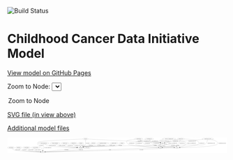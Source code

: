 <link rel='stylesheet' href="assets/style.css">
<link rel='stylesheet' href="https://unpkg.com/leaflet@1.5.1/dist/leaflet.css" integrity="sha512-xwE/Az9zrjBIphAcBb3F6JVqxf46+CDLwfLMHloNu6KEQCAWi6HcDUbeOfBIptF7tcCzusKFjFw2yuvEpDL9wQ==" crossorigin="">
<script type="text/javascript" src="https://code.jquery.com/jquery-3.2.1.min.js"></script>
<script type="text/javascript"  src="https://unpkg.com/leaflet@1.5.1/dist/leaflet.js"></script>
<script type="text/javascript" src="assets/actions.js"></script>

![Build Status](https://github.com/CBIIT/ccdi-model/actions/workflows/model-test-and-deploy.yml/badge.svg)

# Childhood Cancer Data Initiative Model

[View model on GitHub Pages](https://cbiit.github.io/ccdi-model/)



Zoom to Node: <select id="node_select">
  <option value="">Zoom to Node</option>
</select>
<div id="model"></div>

<p>
<a href="./model-desc/ccdi-model.svg">SVG file (in view above)</a>
<p>
<a href="./model-desc">Additional model files</a>
<div id='graph' style='display:off;'>
<svg width="4382pt" height="305pt"
 viewBox="0.00 0.00 4382.19 305.00" xmlns="http://www.w3.org/2000/svg" xmlns:xlink="http://www.w3.org/1999/xlink">
<g id="graph0" class="graph" transform="scale(1 1) rotate(0) translate(4 301)">
<title>Perl</title>
<polygon fill="#ffffff" stroke="transparent" points="-4,4 -4,-301 4378.1938,-301 4378.1938,4 -4,4"/>
<!-- study_admin -->
<g id="node1" class="node">
<title>study_admin</title>
<ellipse fill="none" stroke="#000000" cx="70.1938" cy="-105" rx="70.3881" ry="18"/>
<text text-anchor="middle" x="70.1938" y="-101.3" font-family="Times,serif" font-size="14.00" fill="#000000">study_admin</text>
</g>
<!-- study -->
<g id="node25" class="node">
<title>study</title>
<ellipse fill="none" stroke="#000000" cx="705.1938" cy="-18" rx="36.2938" ry="18"/>
<text text-anchor="middle" x="705.1938" y="-14.3" font-family="Times,serif" font-size="14.00" fill="#000000">study</text>
</g>
<!-- study_admin&#45;&gt;study -->
<g id="edge37" class="edge">
<title>study_admin&#45;&gt;study</title>
<path fill="none" stroke="#000000" d="M89.2932,-87.4833C103.3588,-75.7378 123.5552,-61.156 144.1938,-54 192.1775,-37.3626 533.0085,-23.9807 658.7483,-19.5593"/>
<polygon fill="#000000" stroke="#000000" points="658.9597,-23.0542 668.8316,-19.2078 658.7157,-16.0584 658.9597,-23.0542"/>
<text text-anchor="middle" x="200.6938" y="-57.8" font-family="Times,serif" font-size="14.00" fill="#000000">of_study_admin</text>
</g>
<!-- publication -->
<g id="node2" class="node">
<title>publication</title>
<ellipse fill="none" stroke="#000000" cx="221.1938" cy="-105" rx="63.0888" ry="18"/>
<text text-anchor="middle" x="221.1938" y="-101.3" font-family="Times,serif" font-size="14.00" fill="#000000">publication</text>
</g>
<!-- publication&#45;&gt;study -->
<g id="edge22" class="edge">
<title>publication&#45;&gt;study</title>
<path fill="none" stroke="#000000" d="M237.6294,-87.6117C249.8235,-75.9268 267.5118,-61.3645 286.1938,-54 352.891,-27.7077 563.8393,-20.569 658.4654,-18.6701"/>
<polygon fill="#000000" stroke="#000000" points="658.6713,-22.1669 668.6031,-18.4779 658.5385,-15.1681 658.6713,-22.1669"/>
<text text-anchor="middle" x="337.1938" y="-57.8" font-family="Times,serif" font-size="14.00" fill="#000000">of_publication</text>
</g>
<!-- study_funding -->
<g id="node3" class="node">
<title>study_funding</title>
<ellipse fill="none" stroke="#000000" cx="379.1938" cy="-105" rx="77.1866" ry="18"/>
<text text-anchor="middle" x="379.1938" y="-101.3" font-family="Times,serif" font-size="14.00" fill="#000000">study_funding</text>
</g>
<!-- study_funding&#45;&gt;study -->
<g id="edge5" class="edge">
<title>study_funding&#45;&gt;study</title>
<path fill="none" stroke="#000000" d="M383.3135,-87.0025C386.884,-75.6682 393.2561,-61.7596 404.1938,-54 424.5284,-39.5739 579.6779,-26.7798 658.9199,-21.1058"/>
<polygon fill="#000000" stroke="#000000" points="659.387,-24.5816 669.1152,-20.3851 658.8933,-17.5991 659.387,-24.5816"/>
<text text-anchor="middle" x="466.1938" y="-57.8" font-family="Times,serif" font-size="14.00" fill="#000000">of_study_funding</text>
</g>
<!-- study_personnel -->
<g id="node4" class="node">
<title>study_personnel</title>
<ellipse fill="none" stroke="#000000" cx="561.1938" cy="-105" rx="87.1846" ry="18"/>
<text text-anchor="middle" x="561.1938" y="-101.3" font-family="Times,serif" font-size="14.00" fill="#000000">study_personnel</text>
</g>
<!-- study_personnel&#45;&gt;study -->
<g id="edge15" class="edge">
<title>study_personnel&#45;&gt;study</title>
<path fill="none" stroke="#000000" d="M542.5867,-87.3924C533.891,-77.0323 527.0592,-64.0376 535.1938,-54 550.5248,-35.0825 614.1163,-25.7083 659.0092,-21.364"/>
<polygon fill="#000000" stroke="#000000" points="659.4885,-24.8349 669.128,-20.4382 658.8506,-17.864 659.4885,-24.8349"/>
<text text-anchor="middle" x="604.6938" y="-57.8" font-family="Times,serif" font-size="14.00" fill="#000000">of_study_personnel</text>
</g>
<!-- molecular_test -->
<g id="node5" class="node">
<title>molecular_test</title>
<ellipse fill="none" stroke="#000000" cx="1147.1938" cy="-192" rx="79.8859" ry="18"/>
<text text-anchor="middle" x="1147.1938" y="-188.3" font-family="Times,serif" font-size="14.00" fill="#000000">molecular_test</text>
</g>
<!-- participant -->
<g id="node12" class="node">
<title>participant</title>
<ellipse fill="none" stroke="#000000" cx="1455.1938" cy="-105" rx="62.2891" ry="18"/>
<text text-anchor="middle" x="1455.1938" y="-101.3" font-family="Times,serif" font-size="14.00" fill="#000000">participant</text>
</g>
<!-- molecular_test&#45;&gt;participant -->
<g id="edge28" class="edge">
<title>molecular_test&#45;&gt;participant</title>
<path fill="none" stroke="#000000" d="M1157.92,-173.8881C1165.6715,-162.5055 1177.2159,-148.5861 1191.1938,-141 1223.4355,-123.5017 1317.064,-113.8671 1383.6373,-109.069"/>
<polygon fill="#000000" stroke="#000000" points="1383.9325,-112.557 1393.664,-108.3679 1383.4441,-105.574 1383.9325,-112.557"/>
<text text-anchor="middle" x="1255.1938" y="-144.8" font-family="Times,serif" font-size="14.00" fill="#000000">of_molecular_test</text>
</g>
<!-- methylation_array_file -->
<g id="node6" class="node">
<title>methylation_array_file</title>
<ellipse fill="none" stroke="#000000" cx="3994.1938" cy="-279" rx="115.8798" ry="18"/>
<text text-anchor="middle" x="3994.1938" y="-275.3" font-family="Times,serif" font-size="14.00" fill="#000000">methylation_array_file</text>
</g>
<!-- sample -->
<g id="node9" class="node">
<title>sample</title>
<ellipse fill="none" stroke="#000000" cx="3092.1938" cy="-192" rx="44.393" ry="18"/>
<text text-anchor="middle" x="3092.1938" y="-188.3" font-family="Times,serif" font-size="14.00" fill="#000000">sample</text>
</g>
<!-- methylation_array_file&#45;&gt;sample -->
<g id="edge17" class="edge">
<title>methylation_array_file&#45;&gt;sample</title>
<path fill="none" stroke="#000000" d="M3895.1219,-269.6653C3779.8692,-258.9472 3583.832,-241.1531 3415.1938,-228 3297.502,-218.8205 3266.2422,-231.6417 3150.1938,-210 3145.3937,-209.1048 3140.4322,-207.9445 3135.5247,-206.6441"/>
<polygon fill="#000000" stroke="#000000" points="3136.1725,-203.1896 3125.5964,-203.8186 3134.2564,-209.9222 3136.1725,-203.1896"/>
<text text-anchor="middle" x="3681.6938" y="-231.8" font-family="Times,serif" font-size="14.00" fill="#000000">of_methylation_array_file</text>
</g>
<!-- cell_line -->
<g id="node21" class="node">
<title>cell_line</title>
<ellipse fill="none" stroke="#000000" cx="3381.1938" cy="-105" rx="49.2915" ry="18"/>
<text text-anchor="middle" x="3381.1938" y="-101.3" font-family="Times,serif" font-size="14.00" fill="#000000">cell_line</text>
</g>
<!-- methylation_array_file&#45;&gt;cell_line -->
<g id="edge18" class="edge">
<title>methylation_array_file&#45;&gt;cell_line</title>
<path fill="none" stroke="#000000" d="M4067.4929,-264.9784C4135.9902,-248.7805 4222.0339,-218.5142 4181.1938,-174 4131.3829,-119.708 3618.2413,-108.0302 3441.0089,-105.6094"/>
<polygon fill="#000000" stroke="#000000" points="3440.8687,-102.1073 3430.8235,-105.4755 3440.7766,-109.1067 3440.8687,-102.1073"/>
<text text-anchor="middle" x="4282.6938" y="-188.3" font-family="Times,serif" font-size="14.00" fill="#000000">of_methylation_array_file</text>
</g>
<!-- pdx -->
<g id="node23" class="node">
<title>pdx</title>
<ellipse fill="none" stroke="#000000" cx="3049.1938" cy="-105" rx="27.8951" ry="18"/>
<text text-anchor="middle" x="3049.1938" y="-101.3" font-family="Times,serif" font-size="14.00" fill="#000000">pdx</text>
</g>
<!-- methylation_array_file&#45;&gt;pdx -->
<g id="edge19" class="edge">
<title>methylation_array_file&#45;&gt;pdx</title>
<path fill="none" stroke="#000000" d="M3990.5102,-260.7328C3984.4901,-236.2037 3969.985,-193.458 3939.1938,-174 3895.6722,-146.4972 3527.4539,-160.7886 3476.1938,-156 3431.0093,-151.779 3420.1996,-146.8249 3375.1938,-141 3271.3139,-127.5552 3148.395,-114.844 3087.4373,-108.7543"/>
<polygon fill="#000000" stroke="#000000" points="3087.4424,-105.2376 3077.145,-107.7303 3086.7493,-112.2033 3087.4424,-105.2376"/>
<text text-anchor="middle" x="4061.6938" y="-188.3" font-family="Times,serif" font-size="14.00" fill="#000000">of_methylation_array_file</text>
</g>
<!-- radiology_file -->
<g id="node7" class="node">
<title>radiology_file</title>
<ellipse fill="none" stroke="#000000" cx="1318.1938" cy="-192" rx="73.387" ry="18"/>
<text text-anchor="middle" x="1318.1938" y="-188.3" font-family="Times,serif" font-size="14.00" fill="#000000">radiology_file</text>
</g>
<!-- radiology_file&#45;&gt;participant -->
<g id="edge1" class="edge">
<title>radiology_file&#45;&gt;participant</title>
<path fill="none" stroke="#000000" d="M1318.8846,-173.7775C1320.2395,-162.9311 1323.6961,-149.6418 1332.1938,-141 1341.2198,-131.8208 1367.2175,-123.5844 1392.9995,-117.314"/>
<polygon fill="#000000" stroke="#000000" points="1393.8968,-120.6986 1402.8344,-115.0092 1392.2995,-113.8833 1393.8968,-120.6986"/>
<text text-anchor="middle" x="1391.1938" y="-144.8" font-family="Times,serif" font-size="14.00" fill="#000000">of_radiology_file</text>
</g>
<!-- cytogenomic_file -->
<g id="node8" class="node">
<title>cytogenomic_file</title>
<ellipse fill="none" stroke="#000000" cx="2824.1938" cy="-279" rx="89.8845" ry="18"/>
<text text-anchor="middle" x="2824.1938" y="-275.3" font-family="Times,serif" font-size="14.00" fill="#000000">cytogenomic_file</text>
</g>
<!-- cytogenomic_file&#45;&gt;sample -->
<g id="edge31" class="edge">
<title>cytogenomic_file&#45;&gt;sample</title>
<path fill="none" stroke="#000000" d="M2836.1948,-260.7577C2844.7776,-249.32 2857.3998,-235.3882 2872.1938,-228 2937.0042,-195.6331 2963.2792,-224.803 3034.1938,-210 3038.9123,-209.015 3043.7953,-207.8078 3048.6336,-206.4891"/>
<polygon fill="#000000" stroke="#000000" points="3049.7971,-209.7962 3058.4349,-203.6612 3047.8565,-203.0706 3049.7971,-209.7962"/>
<text text-anchor="middle" x="2943.6938" y="-231.8" font-family="Times,serif" font-size="14.00" fill="#000000">of_cytogenomic_file</text>
</g>
<!-- cytogenomic_file&#45;&gt;cell_line -->
<g id="edge29" class="edge">
<title>cytogenomic_file&#45;&gt;cell_line</title>
<path fill="none" stroke="#000000" d="M2831.2768,-260.7641C2841.648,-236.6789 2863.3705,-194.88 2896.1938,-174 2965.7816,-129.7329 3208.2988,-112.9362 3321.7828,-107.3942"/>
<polygon fill="#000000" stroke="#000000" points="3322.2022,-110.8784 3332.0248,-106.9076 3321.8699,-103.8863 3322.2022,-110.8784"/>
<text text-anchor="middle" x="2967.6938" y="-188.3" font-family="Times,serif" font-size="14.00" fill="#000000">of_cytogenomic_file</text>
</g>
<!-- cytogenomic_file&#45;&gt;pdx -->
<g id="edge30" class="edge">
<title>cytogenomic_file&#45;&gt;pdx</title>
<path fill="none" stroke="#000000" d="M2763.3062,-265.6423C2735.9247,-259.3136 2703.2892,-251.3239 2674.1938,-243 2653.9251,-237.2013 2649.4711,-233.7684 2629.1938,-228 2595.8062,-218.5021 2574.7256,-237.2272 2553.1938,-210 2543.269,-197.4501 2542.6884,-186.068 2553.1938,-174 2583.2977,-139.4183 2900.5663,-114.9777 3011.3092,-107.446"/>
<polygon fill="#000000" stroke="#000000" points="3011.6222,-110.9329 3021.365,-106.7701 3011.1527,-103.9487 3011.6222,-110.9329"/>
<text text-anchor="middle" x="2624.6938" y="-188.3" font-family="Times,serif" font-size="14.00" fill="#000000">of_cytogenomic_file</text>
</g>
<!-- sample&#45;&gt;participant -->
<g id="edge34" class="edge">
<title>sample&#45;&gt;participant</title>
<path fill="none" stroke="#000000" d="M3058.8157,-180.0456C3050.8439,-177.6374 3042.295,-175.414 3034.1938,-174 2710.7559,-117.5459 2624.3314,-152.1705 2296.1938,-141 2125.135,-135.1768 1695.7751,-146.1771 1526.1938,-123 1520.6816,-122.2466 1514.9798,-121.2251 1509.3143,-120.0489"/>
<polygon fill="#000000" stroke="#000000" points="1509.7267,-116.5549 1499.2041,-117.7896 1508.2,-123.3864 1509.7267,-116.5549"/>
<text text-anchor="middle" x="2946.6938" y="-144.8" font-family="Times,serif" font-size="14.00" fill="#000000">of_sample</text>
</g>
<!-- sample&#45;&gt;cell_line -->
<g id="edge36" class="edge">
<title>sample&#45;&gt;cell_line</title>
<path fill="none" stroke="#000000" d="M3125.9322,-180.2386C3133.8137,-177.8527 3142.2328,-175.5906 3150.1938,-174 3192.217,-165.604 3304.7041,-176.7597 3342.1938,-156 3352.3913,-150.3532 3360.7656,-140.8091 3367.1045,-131.4942"/>
<polygon fill="#000000" stroke="#000000" points="3370.2251,-133.1046 3372.5514,-122.7683 3364.287,-129.3979 3370.2251,-133.1046"/>
<text text-anchor="middle" x="3395.6938" y="-144.8" font-family="Times,serif" font-size="14.00" fill="#000000">of_sample</text>
</g>
<!-- sample&#45;&gt;pdx -->
<g id="edge35" class="edge">
<title>sample&#45;&gt;pdx</title>
<path fill="none" stroke="#000000" d="M3083.2841,-173.9735C3077.2081,-161.6801 3069.0606,-145.1956 3062.2543,-131.4249"/>
<polygon fill="#000000" stroke="#000000" points="3065.3672,-129.8237 3057.7986,-122.4097 3059.0918,-132.9253 3065.3672,-129.8237"/>
<text text-anchor="middle" x="3109.6938" y="-144.8" font-family="Times,serif" font-size="14.00" fill="#000000">of_sample</text>
</g>
<!-- single_cell_sequencing_file -->
<g id="node10" class="node">
<title>single_cell_sequencing_file</title>
<ellipse fill="none" stroke="#000000" cx="3224.1938" cy="-279" rx="137.5759" ry="18"/>
<text text-anchor="middle" x="3224.1938" y="-275.3" font-family="Times,serif" font-size="14.00" fill="#000000">single_cell_sequencing_file</text>
</g>
<!-- single_cell_sequencing_file&#45;&gt;sample -->
<g id="edge13" class="edge">
<title>single_cell_sequencing_file&#45;&gt;sample</title>
<path fill="none" stroke="#000000" d="M3103.9696,-270.1848C3068.1719,-264.9022 3035.452,-256.4656 3024.1938,-243 3012.3453,-228.8284 3028.342,-216.3222 3047.7859,-207.2409"/>
<polygon fill="#000000" stroke="#000000" points="3049.3873,-210.3621 3057.1864,-203.191 3046.6176,-203.9333 3049.3873,-210.3621"/>
<text text-anchor="middle" x="3132.6938" y="-231.8" font-family="Times,serif" font-size="14.00" fill="#000000">of_single_cell_sequencing_file</text>
</g>
<!-- single_cell_sequencing_file&#45;&gt;cell_line -->
<g id="edge11" class="edge">
<title>single_cell_sequencing_file&#45;&gt;cell_line</title>
<path fill="none" stroke="#000000" d="M3316.9394,-265.5908C3408.3999,-251.4066 3536.6012,-228.5569 3551.1938,-210 3588.391,-162.6976 3497.1196,-131.2887 3434.4047,-115.9535"/>
<polygon fill="#000000" stroke="#000000" points="3435.1464,-112.5324 3424.6086,-113.6304 3433.531,-119.3435 3435.1464,-112.5324"/>
<text text-anchor="middle" x="3667.6938" y="-188.3" font-family="Times,serif" font-size="14.00" fill="#000000">of_single_cell_sequencing_file</text>
</g>
<!-- single_cell_sequencing_file&#45;&gt;pdx -->
<g id="edge12" class="edge">
<title>single_cell_sequencing_file&#45;&gt;pdx</title>
<path fill="none" stroke="#000000" d="M3237.9525,-260.7542C3243.9554,-250.4223 3248.2054,-237.6723 3241.1938,-228 3226.0979,-207.1758 3205.8143,-226.6303 3186.1938,-210 3159.8073,-187.6349 3176.286,-163.7077 3150.1938,-141 3132.415,-125.5274 3107.5175,-116.5538 3086.8913,-111.4354"/>
<polygon fill="#000000" stroke="#000000" points="3087.3843,-107.9583 3076.8577,-109.1585 3085.8351,-114.7848 3087.3843,-107.9583"/>
<text text-anchor="middle" x="3294.6938" y="-188.3" font-family="Times,serif" font-size="14.00" fill="#000000">of_single_cell_sequencing_file</text>
</g>
<!-- diagnosis -->
<g id="node11" class="node">
<title>diagnosis</title>
<ellipse fill="none" stroke="#000000" cx="1464.1938" cy="-192" rx="54.6905" ry="18"/>
<text text-anchor="middle" x="1464.1938" y="-188.3" font-family="Times,serif" font-size="14.00" fill="#000000">diagnosis</text>
</g>
<!-- diagnosis&#45;&gt;participant -->
<g id="edge7" class="edge">
<title>diagnosis&#45;&gt;participant</title>
<path fill="none" stroke="#000000" d="M1459.4127,-173.8072C1458.124,-168.1428 1456.8939,-161.8485 1456.1938,-156 1455.331,-148.7924 1454.9182,-140.9718 1454.7557,-133.6697"/>
<polygon fill="#000000" stroke="#000000" points="1458.2541,-133.4454 1454.6734,-123.474 1451.2543,-133.502 1458.2541,-133.4454"/>
<text text-anchor="middle" x="1500.6938" y="-144.8" font-family="Times,serif" font-size="14.00" fill="#000000">of_diagnosis</text>
</g>
<!-- participant&#45;&gt;study -->
<g id="edge33" class="edge">
<title>participant&#45;&gt;study</title>
<path fill="none" stroke="#000000" d="M1397.2776,-98.2817C1253.2612,-81.5758 881.2165,-38.4186 751.0124,-23.315"/>
<polygon fill="#000000" stroke="#000000" points="751.3123,-19.8264 740.9756,-22.1507 750.5057,-26.7797 751.3123,-19.8264"/>
<text text-anchor="middle" x="1174.6938" y="-57.8" font-family="Times,serif" font-size="14.00" fill="#000000">of_participant</text>
</g>
<!-- clinical_measure_file -->
<g id="node13" class="node">
<title>clinical_measure_file</title>
<ellipse fill="none" stroke="#000000" cx="722.1938" cy="-192" rx="108.5808" ry="18"/>
<text text-anchor="middle" x="722.1938" y="-188.3" font-family="Times,serif" font-size="14.00" fill="#000000">clinical_measure_file</text>
</g>
<!-- clinical_measure_file&#45;&gt;participant -->
<g id="edge27" class="edge">
<title>clinical_measure_file&#45;&gt;participant</title>
<path fill="none" stroke="#000000" d="M745.5,-174.1827C762.2477,-162.4592 785.8943,-148.0276 809.1938,-141 862.8616,-124.8127 1225.6131,-111.981 1382.7985,-107.114"/>
<polygon fill="#000000" stroke="#000000" points="1382.9616,-110.6107 1392.8493,-106.805 1382.7464,-103.614 1382.9616,-110.6107"/>
<text text-anchor="middle" x="895.1938" y="-144.8" font-family="Times,serif" font-size="14.00" fill="#000000">of_clinical_measure_file</text>
</g>
<!-- clinical_measure_file&#45;&gt;study -->
<g id="edge26" class="edge">
<title>clinical_measure_file&#45;&gt;study</title>
<path fill="none" stroke="#000000" d="M720.4066,-173.7078C717.44,-143.3436 711.4782,-82.3226 707.9632,-46.3464"/>
<polygon fill="#000000" stroke="#000000" points="711.4129,-45.6593 706.957,-36.0471 704.446,-46.3401 711.4129,-45.6593"/>
<text text-anchor="middle" x="802.1938" y="-101.3" font-family="Times,serif" font-size="14.00" fill="#000000">of_clinical_measure_file</text>
</g>
<!-- synonym -->
<g id="node14" class="node">
<title>synonym</title>
<ellipse fill="none" stroke="#000000" cx="1555.1938" cy="-279" rx="51.9908" ry="18"/>
<text text-anchor="middle" x="1555.1938" y="-275.3" font-family="Times,serif" font-size="14.00" fill="#000000">synonym</text>
</g>
<!-- synonym&#45;&gt;sample -->
<g id="edge8" class="edge">
<title>synonym&#45;&gt;sample</title>
<path fill="none" stroke="#000000" d="M1606.8292,-276.2911C1757.897,-268.4007 2212.136,-244.9244 2589.1938,-228 2688.064,-223.5622 2936.662,-226.8097 3034.1938,-210 3039.0057,-209.1707 3043.9747,-208.0523 3048.8866,-206.7766"/>
<polygon fill="#000000" stroke="#000000" points="3050.1431,-210.059 3058.82,-203.9794 3048.2457,-203.3211 3050.1431,-210.059"/>
<text text-anchor="middle" x="2631.6938" y="-231.8" font-family="Times,serif" font-size="14.00" fill="#000000">of_synonym</text>
</g>
<!-- synonym&#45;&gt;participant -->
<g id="edge9" class="edge">
<title>synonym&#45;&gt;participant</title>
<path fill="none" stroke="#000000" d="M1556.1832,-260.9279C1557.6239,-227.9327 1558.8041,-159.6155 1545.1938,-141 1538.0549,-131.2358 1527.8302,-124.1167 1516.8152,-118.927"/>
<polygon fill="#000000" stroke="#000000" points="1518.0036,-115.6303 1507.4271,-115.0058 1515.3056,-122.0896 1518.0036,-115.6303"/>
<text text-anchor="middle" x="1598.6938" y="-188.3" font-family="Times,serif" font-size="14.00" fill="#000000">of_synonym</text>
</g>
<!-- synonym&#45;&gt;study -->
<g id="edge10" class="edge">
<title>synonym&#45;&gt;study</title>
<path fill="none" stroke="#000000" d="M1503.2731,-277.172C1309.0821,-270.0879 635.0559,-243.1825 604.1938,-210 593.2971,-198.2841 599.0975,-189.1667 604.1938,-174 610.0546,-156.5581 615.6917,-153.5005 629.1938,-141 640.0496,-130.9494 647.5044,-134.1794 657.1938,-123 676.7744,-100.4082 689.8327,-68.4978 697.3219,-45.7968"/>
<polygon fill="#000000" stroke="#000000" points="700.716,-46.6706 700.3745,-36.0813 694.0379,-44.5723 700.716,-46.6706"/>
<text text-anchor="middle" x="671.6938" y="-144.8" font-family="Times,serif" font-size="14.00" fill="#000000">of_synonym</text>
</g>
<!-- study_arm -->
<g id="node15" class="node">
<title>study_arm</title>
<ellipse fill="none" stroke="#000000" cx="1595.1938" cy="-105" rx="59.5901" ry="18"/>
<text text-anchor="middle" x="1595.1938" y="-101.3" font-family="Times,serif" font-size="14.00" fill="#000000">study_arm</text>
</g>
<!-- study_arm&#45;&gt;study -->
<g id="edge6" class="edge">
<title>study_arm&#45;&gt;study</title>
<path fill="none" stroke="#000000" d="M1551.6058,-92.6129C1543.2205,-90.5192 1534.4718,-88.5313 1526.1938,-87 1235.1412,-33.1589 878.182,-21.2761 752.0381,-18.699"/>
<polygon fill="#000000" stroke="#000000" points="752.0195,-15.198 741.9533,-18.503 751.8834,-22.1967 752.0195,-15.198"/>
<text text-anchor="middle" x="1463.6938" y="-57.8" font-family="Times,serif" font-size="14.00" fill="#000000">of_study_arm</text>
</g>
<!-- pathology_file -->
<g id="node16" class="node">
<title>pathology_file</title>
<ellipse fill="none" stroke="#000000" cx="3456.1938" cy="-279" rx="76.0865" ry="18"/>
<text text-anchor="middle" x="3456.1938" y="-275.3" font-family="Times,serif" font-size="14.00" fill="#000000">pathology_file</text>
</g>
<!-- pathology_file&#45;&gt;sample -->
<g id="edge39" class="edge">
<title>pathology_file&#45;&gt;sample</title>
<path fill="none" stroke="#000000" d="M3399.5002,-266.9423C3353.2435,-257.0783 3294.6599,-244.5154 3289.1938,-243 3269.284,-237.4805 3265.1711,-233.2696 3245.1938,-228 3203.6416,-217.0395 3191.8934,-220.3854 3150.1938,-210 3145.7578,-208.8952 3141.1607,-207.6483 3136.5842,-206.3391"/>
<polygon fill="#000000" stroke="#000000" points="3137.2512,-202.8865 3126.6691,-203.4045 3135.2646,-209.5987 3137.2512,-202.8865"/>
<text text-anchor="middle" x="3350.1938" y="-231.8" font-family="Times,serif" font-size="14.00" fill="#000000">of_pathology_file</text>
</g>
<!-- pathology_file&#45;&gt;cell_line -->
<g id="edge41" class="edge">
<title>pathology_file&#45;&gt;cell_line</title>
<path fill="none" stroke="#000000" d="M3531.7946,-277.0443C3613.1062,-273.8061 3736.2487,-265.282 3777.1938,-243 3806.119,-227.2591 3825.5228,-199.0902 3804.1938,-174 3780.7973,-146.4779 3549.5047,-121.0073 3439.1756,-110.3119"/>
<polygon fill="#000000" stroke="#000000" points="3439.4953,-106.8266 3429.2063,-109.3538 3438.8256,-113.7945 3439.4953,-106.8266"/>
<text text-anchor="middle" x="3874.1938" y="-188.3" font-family="Times,serif" font-size="14.00" fill="#000000">of_pathology_file</text>
</g>
<!-- pathology_file&#45;&gt;pdx -->
<g id="edge40" class="edge">
<title>pathology_file&#45;&gt;pdx</title>
<path fill="none" stroke="#000000" d="M3447.4435,-260.9741C3433.2671,-231.8715 3406.5205,-177.4228 3403.1938,-174 3381.71,-151.8963 3371.5573,-150.376 3342.1938,-141 3295.6192,-126.1284 3155.7205,-113.4278 3087.4737,-107.9226"/>
<polygon fill="#000000" stroke="#000000" points="3087.4072,-104.4063 3077.1609,-107.1016 3086.8516,-111.3842 3087.4072,-104.4063"/>
<text text-anchor="middle" x="3482.1938" y="-188.3" font-family="Times,serif" font-size="14.00" fill="#000000">of_pathology_file</text>
</g>
<!-- follow_up -->
<g id="node17" class="node">
<title>follow_up</title>
<ellipse fill="none" stroke="#000000" cx="1713.1938" cy="-192" rx="55.4913" ry="18"/>
<text text-anchor="middle" x="1713.1938" y="-188.3" font-family="Times,serif" font-size="14.00" fill="#000000">follow_up</text>
</g>
<!-- follow_up&#45;&gt;participant -->
<g id="edge14" class="edge">
<title>follow_up&#45;&gt;participant</title>
<path fill="none" stroke="#000000" d="M1677.1202,-178.2597C1648.9558,-167.6778 1608.766,-152.8961 1573.1938,-141 1552.3338,-134.024 1529.2208,-126.8516 1509.0194,-120.763"/>
<polygon fill="#000000" stroke="#000000" points="1509.9428,-117.386 1499.3588,-117.8667 1507.9325,-124.0911 1509.9428,-117.386"/>
<text text-anchor="middle" x="1660.1938" y="-144.8" font-family="Times,serif" font-size="14.00" fill="#000000">of_follow_up</text>
</g>
<!-- therapeutic_procedure -->
<g id="node18" class="node">
<title>therapeutic_procedure</title>
<ellipse fill="none" stroke="#000000" cx="1904.1938" cy="-192" rx="117.7793" ry="18"/>
<text text-anchor="middle" x="1904.1938" y="-188.3" font-family="Times,serif" font-size="14.00" fill="#000000">therapeutic_procedure</text>
</g>
<!-- therapeutic_procedure&#45;&gt;participant -->
<g id="edge23" class="edge">
<title>therapeutic_procedure&#45;&gt;participant</title>
<path fill="none" stroke="#000000" d="M1851.7256,-175.8698C1812.7552,-164.4807 1758.1079,-149.7457 1709.1938,-141 1628.7437,-126.6158 1606.6973,-137.0816 1526.1938,-123 1521.0796,-122.1054 1515.7907,-121.0384 1510.513,-119.8766"/>
<polygon fill="#000000" stroke="#000000" points="1510.9576,-116.3871 1500.4263,-117.5461 1509.3817,-123.2075 1510.9576,-116.3871"/>
<text text-anchor="middle" x="1866.1938" y="-144.8" font-family="Times,serif" font-size="14.00" fill="#000000">of_therapeutic_procedure</text>
</g>
<!-- medical_history -->
<g id="node19" class="node">
<title>medical_history</title>
<ellipse fill="none" stroke="#000000" cx="2125.1938" cy="-192" rx="85.2851" ry="18"/>
<text text-anchor="middle" x="2125.1938" y="-188.3" font-family="Times,serif" font-size="14.00" fill="#000000">medical_history</text>
</g>
<!-- medical_history&#45;&gt;participant -->
<g id="edge38" class="edge">
<title>medical_history&#45;&gt;participant</title>
<path fill="none" stroke="#000000" d="M2084.9872,-176.073C2052.6481,-164.0659 2005.7451,-148.4392 1963.1938,-141 1771.7112,-107.5233 1718.5484,-151.0352 1526.1938,-123 1520.7672,-122.2091 1515.1541,-121.1738 1509.5713,-119.999"/>
<polygon fill="#000000" stroke="#000000" points="1510.1262,-116.5365 1499.6018,-117.7563 1508.5898,-123.3658 1510.1262,-116.5365"/>
<text text-anchor="middle" x="2089.1938" y="-144.8" font-family="Times,serif" font-size="14.00" fill="#000000">of_medical_history</text>
</g>
<!-- exposure -->
<g id="node20" class="node">
<title>exposure</title>
<ellipse fill="none" stroke="#000000" cx="2281.1938" cy="-192" rx="53.0913" ry="18"/>
<text text-anchor="middle" x="2281.1938" y="-188.3" font-family="Times,serif" font-size="14.00" fill="#000000">exposure</text>
</g>
<!-- exposure&#45;&gt;participant -->
<g id="edge16" class="edge">
<title>exposure&#45;&gt;participant</title>
<path fill="none" stroke="#000000" d="M2253.0966,-176.4923C2229.3904,-164.295 2194.1453,-148.1994 2161.1938,-141 2023.2793,-110.8678 1666.0134,-142.4633 1526.1938,-123 1520.7622,-122.2439 1515.1458,-121.2318 1509.561,-120.0713"/>
<polygon fill="#000000" stroke="#000000" points="1510.1114,-116.6081 1499.5891,-117.8455 1508.5864,-123.44 1510.1114,-116.6081"/>
<text text-anchor="middle" x="2248.6938" y="-144.8" font-family="Times,serif" font-size="14.00" fill="#000000">of_exposure</text>
</g>
<!-- cell_line&#45;&gt;sample -->
<g id="edge21" class="edge">
<title>cell_line&#45;&gt;sample</title>
<path fill="none" stroke="#000000" d="M3342.7354,-116.3513C3296.8576,-129.924 3217.861,-153.3944 3150.1938,-174 3145.9372,-175.2962 3141.5078,-176.6542 3137.0781,-178.0184"/>
<polygon fill="#000000" stroke="#000000" points="3135.9692,-174.6977 3127.4477,-180.9933 3138.0353,-181.3859 3135.9692,-174.6977"/>
<text text-anchor="middle" x="3297.6938" y="-144.8" font-family="Times,serif" font-size="14.00" fill="#000000">of_cell_line</text>
</g>
<!-- cell_line&#45;&gt;study -->
<g id="edge20" class="edge">
<title>cell_line&#45;&gt;study</title>
<path fill="none" stroke="#000000" d="M3332.6698,-101.6139C3274.228,-97.6341 3173.0703,-91.0591 3086.1938,-87 2145.9318,-43.068 995.4052,-22.7106 751.8366,-18.7364"/>
<polygon fill="#000000" stroke="#000000" points="751.6342,-15.2327 741.5787,-18.57 751.5206,-22.2318 751.6342,-15.2327"/>
<text text-anchor="middle" x="2670.6938" y="-57.8" font-family="Times,serif" font-size="14.00" fill="#000000">of_cell_line</text>
</g>
<!-- sequencing_file -->
<g id="node22" class="node">
<title>sequencing_file</title>
<ellipse fill="none" stroke="#000000" cx="2618.1938" cy="-279" rx="83.3857" ry="18"/>
<text text-anchor="middle" x="2618.1938" y="-275.3" font-family="Times,serif" font-size="14.00" fill="#000000">sequencing_file</text>
</g>
<!-- sequencing_file&#45;&gt;sample -->
<g id="edge4" class="edge">
<title>sequencing_file&#45;&gt;sample</title>
<path fill="none" stroke="#000000" d="M2643.6791,-261.7066C2662.5402,-249.905 2689.3404,-235.161 2715.1938,-228 2852.0445,-190.0945 2894.4504,-235.2332 3034.1938,-210 3038.9989,-209.1323 3043.9636,-207.9895 3048.873,-206.6995"/>
<polygon fill="#000000" stroke="#000000" points="3050.1364,-209.9794 3058.8035,-203.8858 3048.2281,-203.2445 3050.1364,-209.9794"/>
<text text-anchor="middle" x="2781.6938" y="-231.8" font-family="Times,serif" font-size="14.00" fill="#000000">of_sequencing_file</text>
</g>
<!-- sequencing_file&#45;&gt;cell_line -->
<g id="edge2" class="edge">
<title>sequencing_file&#45;&gt;cell_line</title>
<path fill="none" stroke="#000000" d="M2637.1479,-261.2791C2647.8907,-251.3518 2661.6526,-238.8279 2674.1938,-228 2683.7563,-219.7439 2687.4511,-219.1198 2696.1938,-210 2710.0342,-195.5624 2706.0411,-184.2853 2723.1938,-174 2773.9905,-143.5407 3170.0815,-117.3717 3322.0801,-108.3526"/>
<polygon fill="#000000" stroke="#000000" points="3322.3871,-111.8406 3332.1638,-107.7582 3321.9751,-104.8528 3322.3871,-111.8406"/>
<text text-anchor="middle" x="2789.6938" y="-188.3" font-family="Times,serif" font-size="14.00" fill="#000000">of_sequencing_file</text>
</g>
<!-- sequencing_file&#45;&gt;pdx -->
<g id="edge3" class="edge">
<title>sequencing_file&#45;&gt;pdx</title>
<path fill="none" stroke="#000000" d="M2541.2592,-272.129C2477.084,-265.5983 2394.4977,-255.0104 2384.1938,-243 2367.0863,-223.0593 2375.5057,-199.6083 2408.1938,-174 2455.8107,-136.6961 2880.0773,-113.1922 3010.9352,-106.7818"/>
<polygon fill="#000000" stroke="#000000" points="3011.4419,-110.2615 3021.2609,-106.2818 3011.1033,-103.2697 3011.4419,-110.2615"/>
<text text-anchor="middle" x="2474.6938" y="-188.3" font-family="Times,serif" font-size="14.00" fill="#000000">of_sequencing_file</text>
</g>
<!-- pdx&#45;&gt;sample -->
<g id="edge24" class="edge">
<title>pdx&#45;&gt;sample</title>
<path fill="none" stroke="#000000" d="M3030.1723,-118.2641C3017.9756,-128.4659 3005.8596,-142.9744 3014.1938,-156 3018.5206,-162.7624 3033.0023,-170.2037 3048.3329,-176.557"/>
<polygon fill="#000000" stroke="#000000" points="3047.319,-179.9201 3057.9049,-180.3564 3049.9016,-173.4139 3047.319,-179.9201"/>
<text text-anchor="middle" x="3038.1938" y="-144.8" font-family="Times,serif" font-size="14.00" fill="#000000">of_pdx</text>
</g>
<!-- pdx&#45;&gt;study -->
<g id="edge25" class="edge">
<title>pdx&#45;&gt;study</title>
<path fill="none" stroke="#000000" d="M3021.2366,-103.9623C2780.5483,-95.0289 1059.5994,-31.1541 752.1406,-19.7425"/>
<polygon fill="#000000" stroke="#000000" points="751.9274,-16.2322 741.8044,-19.3588 751.6677,-23.2274 751.9274,-16.2322"/>
<text text-anchor="middle" x="2041.1938" y="-57.8" font-family="Times,serif" font-size="14.00" fill="#000000">of_pdx</text>
</g>
<!-- family_relationship -->
<g id="node24" class="node">
<title>family_relationship</title>
<ellipse fill="none" stroke="#000000" cx="949.1938" cy="-192" rx="100.1823" ry="18"/>
<text text-anchor="middle" x="949.1938" y="-188.3" font-family="Times,serif" font-size="14.00" fill="#000000">family_relationship</text>
</g>
<!-- family_relationship&#45;&gt;participant -->
<g id="edge32" class="edge">
<title>family_relationship&#45;&gt;participant</title>
<path fill="none" stroke="#000000" d="M964.5746,-174.082C975.6888,-162.4729 991.7623,-148.2167 1009.1938,-141 1042.7669,-127.1007 1265.5058,-114.2884 1382.965,-108.3988"/>
<polygon fill="#000000" stroke="#000000" points="1383.4905,-111.8771 1393.3043,-107.8846 1383.1428,-104.8857 1383.4905,-111.8771"/>
<text text-anchor="middle" x="1088.6938" y="-144.8" font-family="Times,serif" font-size="14.00" fill="#000000">of_family_relationship</text>
</g>
</g>
</svg>
</div>
